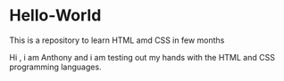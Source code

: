 # Hello-World
This is a repository to learn HTML amd CSS in few months

Hi , i am Anthony and i am testing out my hands with the HTML and CSS programming languages.
